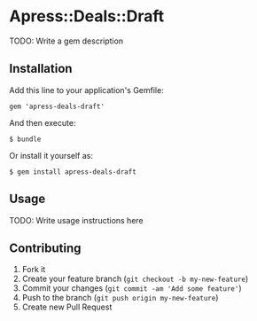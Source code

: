 # Apress::Deals::Draft

TODO: Write a gem description

## Installation

Add this line to your application's Gemfile:

    gem 'apress-deals-draft'

And then execute:

    $ bundle

Or install it yourself as:

    $ gem install apress-deals-draft

## Usage

TODO: Write usage instructions here

## Contributing

1. Fork it
2. Create your feature branch (`git checkout -b my-new-feature`)
3. Commit your changes (`git commit -am 'Add some feature'`)
4. Push to the branch (`git push origin my-new-feature`)
5. Create new Pull Request
